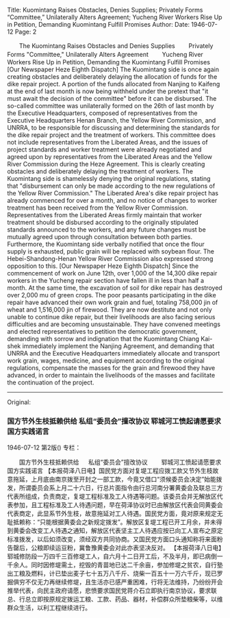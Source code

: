 Title: Kuomintang Raises Obstacles, Denies Supplies; Privately Forms “Committee,” Unilaterally Alters Agreement; Yucheng River Workers Rise Up in Petition, Demanding Kuomintang Fulfill Promises
Author: 
Date: 1946-07-12
Page: 2

　　The Kuomintang Raises Obstacles and Denies Supplies
　　Privately Forms "Committee," Unilaterally Alters Agreement
　　Yucheng River Workers Rise Up in Petition, Demanding the Kuomintang Fulfill Promises
    [Our Newspaper Heze Eighth Dispatch] The Kuomintang side is once again creating obstacles and deliberately delaying the allocation of funds for the dike repair project. A portion of the funds allocated from Nanjing to Kaifeng at the end of last month is now being withheld under the pretext that "it must await the decision of the committee" before it can be disbursed. The so-called committee was unilaterally formed on the 26th of last month by the Executive Headquarters, composed of representatives from the Executive Headquarters Henan Branch, the Yellow River Commission, and UNRRA, to be responsible for discussing and determining the standards for the dike repair project and the treatment of workers. This committee does not include representatives from the Liberated Areas, and the issues of project standards and worker treatment were already negotiated and agreed upon by representatives from the Liberated Areas and the Yellow River Commission during the Heze Agreement. This is clearly creating obstacles and deliberately delaying the treatment of workers. The Kuomintang side is shamelessly denying the original regulations, stating that "disbursement can only be made according to the new regulations of the Yellow River Commission." The Liberated Area's dike repair project has already commenced for over a month, and no notice of changes to worker treatment has been received from the Yellow River Commission. Representatives from the Liberated Areas firmly maintain that worker treatment should be disbursed according to the originally stipulated standards announced to the workers, and any future changes must be mutually agreed upon through consultation between both parties. Furthermore, the Kuomintang side verbally notified that once the flour supply is exhausted, public grain will be replaced with soybean flour. The Hebei-Shandong-Henan Yellow River Commission also expressed strong opposition to this.
    [Our Newspaper Heze Eighth Dispatch] Since the commencement of work on June 12th, over 1,000 of the 14,300 dike repair workers in the Yucheng repair section have fallen ill in less than half a month. At the same time, the excavation of soil for dike repair has destroyed over 2,000 mu of green crops. The poor peasants participating in the dike repair have advanced their own work grain and fuel, totaling 758,000 jin of wheat and 1,516,000 jin of firewood. They are now destitute and not only unable to continue dike repair, but their livelihoods are also facing serious difficulties and are becoming unsustainable. They have convened meetings and elected representatives to petition the democratic government, demanding with sorrow and indignation that the Kuomintang Chiang Kai-shek immediately implement the Nanjing Agreement, and demanding that UNRRA and the Executive Headquarters immediately allocate and transport work grain, wages, medicine, and equipment according to the original regulations, compensate the masses for the grain and firewood they have advanced, in order to maintain the livelihoods of the masses and facilitate the continuation of the project.



<hr /> 

Original: 


### 国方节外生枝抵赖供给  私组“委员会”擅改协议  郓城河工愤起请愿要求国方实践诺言

1946-07-12
第2版()
专栏：

　　国方节外生枝抵赖供给
　  私组“委员会”擅改协议
　　郓城河工愤起请愿要求国方实践诺言
    【本报荷泽八日电】国民党方面对复堤工程应拨工款又节外生枝故意拖延，上月底由南京拨至开封之一部工款，今竟又借口“须候委员会决定”始能拨发，所谓委员会系上月二十六日，行总片面指令由行总河南分署黄委会及联总三方代表所组成，负责商定，复堤工程标准及工人待遇等问题。该委员会并无解放区代表参加，且工程标准及工人待遇问题，早在荷泽协议时已由解放区代表会同黄委会代表商定，此显系节外生枝，故意拖延对工人待遇。国民党方面，竟对原来规定无耻抵赖称：“只能根据黄委会之新规定拨发”。解放区复堤工程已开工月余，并未得到黄委会改变工人待遇之通知，解放区代表坚主工人待遇应按已向工人宣布之原定标准拨发，以后如须改变，须经双方共同协商。又国民党方面口头通知称将来面粉告罄后，公粮即续运豆粉，冀鲁豫黄委会对此亦表坚决反对。
    【本报荷泽八日电】郓城修防段一万四千三百修堤工人，自六月十二日开工后，不及半月，即已病倒一千余人。同时因修堤需土，挖毁的青苗地已达二千余亩，参加修堤之贫农，自行塾出工粮及燃料，计已垫出麦子七十五万八千斤、烧柴一百五十一万六千斤，现已罗掘俱穷不仅无力再继续修堤，且生活亦已感严重困难，行将无法维持，乃纷纷开会推举代表，向民主政府请愿，悲愤要求国民党蒋介石立即执行南京协议，要求联总、行总立即按原规定拨运工粮、工款、药品、器材，补偿群众所垫粮柴等，以维群众生活，以利工程继续进行。
